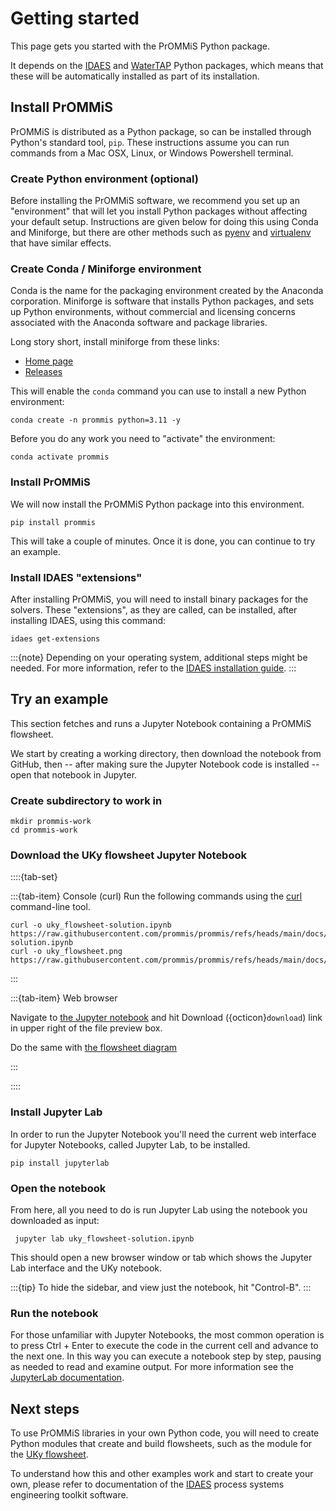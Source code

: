 # Getting started
This page gets you started with the PrOMMiS Python package.

It depends on the [IDAES](https://idaes-pse.readthedocs.io/en/stable/) and [WaterTAP](https://watertap.readthedocs.io/en/stable/) Python packages, which means that these will be automatically installed as part of its installation.

## Install PrOMMiS
PrOMMiS is distributed as a Python package, so can be installed through Python's standard tool, `pip`. These instructions assume you can run commands from a Mac OSX, Linux, or Windows Powershell terminal.

### Create Python environment (optional)
Before installing the PrOMMiS software, we recommend you set up an "environment" that will let you install Python packages without affecting your default setup.
Instructions are given below for doing this using Conda and Miniforge, but there are other methods such as [pyenv](https://github.com/pyenv/pyenv) and [virtualenv](https://virtualenv.pypa.io/en/latest/) that have similar effects.

### Create Conda / Miniforge environment

Conda is the name for the packaging environment created by the Anaconda corporation.
Miniforge is software that installs Python packages, and sets up
Python environments, without commercial and licensing concerns associated
with the Anaconda software and package libraries.

Long story short, install miniforge from these links:

- [Home page](https://github.com/conda-forge/miniforge)
- [Releases](https://github.com/conda-forge/miniforge/releases)

This will enable the `conda` command you can use to install a new Python
environment:

```
conda create -n prommis python=3.11 -y
```

Before you do any work you need to "activate" the environment:
```
conda activate prommis
```

### Install PrOMMiS

We will now install the PrOMMiS Python package into this environment.
```
pip install prommis
```
This will take a couple of minutes.
Once it is done, you can continue to try an example.

### Install IDAES "extensions"

After installing PrOMMiS, you will need to install binary packages for the solvers. 
These "extensions", as they are called, can be installed, after installing IDAES, using this command:
```
idaes get-extensions
```

:::{note}
Depending on your operating system, additional steps might be needed. For more information, refer to the [IDAES installation guide](https://idaes-pse.readthedocs.io/en/stable/tutorials/getting_started/index.html).
:::


## Try an example
This section fetches and runs a Jupyter Notebook containing a PrOMMiS flowsheet.

We start by creating a working directory, then download the notebook from GitHub,
then -- after making sure the Jupyter Notebook code is installed -- open that
notebook in Jupyter.

### Create subdirectory to work in

```
mkdir prommis-work
cd prommis-work
```

### Download the UKy flowsheet Jupyter Notebook

::::{tab-set}

:::{tab-item} Console (curl)
Run the following commands using the [curl](https://curl.se/) command-line tool.
```
curl -o uky_flowsheet-solution.ipynb https://raw.githubusercontent.com/prommis/prommis/refs/heads/main/docs/tutorials/uky_flowsheet-solution.ipynb
curl -o uky_flowsheet.png https://raw.githubusercontent.com/prommis/prommis/refs/heads/main/docs/tutorials/uky_flowsheet.png
```
:::

:::{tab-item} Web browser

Navigate to [the Jupyter notebook](https://github.com/prommis/prommis/blob/main/docs/tutorials/uky_flowsheet-solution.ipynb) and hit Download ({octicon}`download`) link in upper right of the file preview box.

Do the same with [the flowsheet diagram](https://github.com/prommis/prommis/blob/main/docs/tutorials/uky_flowsheet.png)

:::

::::

### Install Jupyter Lab

In order to run the Jupyter Notebook you'll need the current web interface for Jupyter Notebooks,
called Jupyter Lab, to be installed.


```
pip install jupyterlab
```

### Open the notebook

From here, all you need to do is run Jupyter Lab using the notebook you downloaded as input:

```
 jupyter lab uky_flowsheet-solution.ipynb
 ```

 This should open a new browser window or tab which shows the Jupyter Lab interface and the UKy notebook. 
 
 :::{tip}
 To hide the sidebar, and view just the notebook, hit "Control-B".
 :::

### Run the notebook

For those unfamiliar with Jupyter Notebooks, the most common operation is to press Ctrl + Enter to execute the code in the current cell and advance to the next one. In this way you can execute a notebook step by step, pausing as needed to read and examine output. For more information see the [JupyterLab documentation](https://jupyterlab.readthedocs.io/en/latest/).

## Next steps

To use PrOMMiS libraries in your own Python code, you will need to create Python modules that create and build flowsheets, such as the module for the [UKy flowsheet](https://github.com/prommis/prommis/blob/main/src/prommis/uky/uky_flowsheet.py).

To understand how this and other examples work and start to create your own, please refer to documentation of the [IDAES](https://idaes-pse.readthedocs.io/en/stable/) process systems engineering toolkit software.